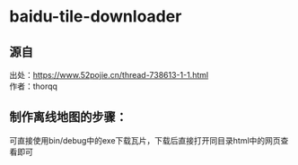 # baidu-tile-downloader
## 源自
出处：https://www.52pojie.cn/thread-738613-1-1.html  
作者：thorqq
## 制作离线地图的步骤：
可直接使用bin/debug中的exe下载瓦片，下载后直接打开同目录html中的网页查看即可